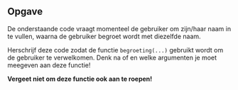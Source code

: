 ## Opgave
De onderstaande code vraagt momenteel de gebruiker om zijn/haar naam in te vullen, waarna de gebruiker begroet wordt met diezelfde naam.

Herschrijf deze code zodat de functie `begroeting(...)` gebruikt wordt om de gebruiker te verwelkomen.
Denk na of en welke argumenten je moet meegeven aan deze functie!

**Vergeet niet om deze functie ook aan te roepen!**